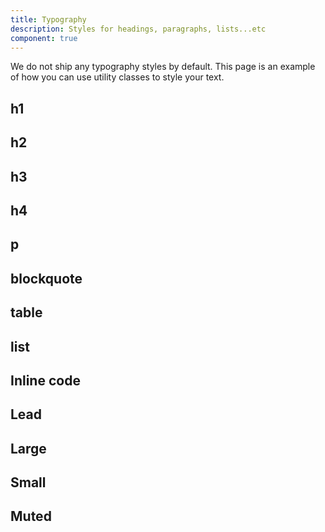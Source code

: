 ```yaml
---
title: Typography
description: Styles for headings, paragraphs, lists...etc
component: true
---
```


<script>
	import ComponentPreview from "$lib/components/component-preview.svelte";
</script>

We do not ship any typography styles by default. This page is an example of how you can use utility classes to style your text.

<ComponentPreview name="typography-demo" class="[&_.preview]:!h-auto">

<div></div>

</ComponentPreview>

## h1

<ComponentPreview name="typography-h1">

<div></div>

</ComponentPreview>

## h2

<ComponentPreview name="typography-h2">

<div></div>

</ComponentPreview>

## h3

<ComponentPreview name="typography-h3">

<div></div>

</ComponentPreview>

## h4

<ComponentPreview name="typography-h4">

<div></div>

</ComponentPreview>

## p

<ComponentPreview name="typography-p">

<div></div>

</ComponentPreview>

## blockquote

<ComponentPreview name="typography-blockquote">

<div></div>

</ComponentPreview>

## table

<ComponentPreview name="typography-table">

<div></div>

</ComponentPreview>

## list

<ComponentPreview name="typography-list">

<div></div>

</ComponentPreview>

## Inline code

<ComponentPreview name="typography-inline-code">

<div></div>

</ComponentPreview>

## Lead

<ComponentPreview name="typography-lead">

<div></div>

</ComponentPreview>

## Large

<ComponentPreview name="typography-large">

<div></div>

</ComponentPreview>

## Small

<ComponentPreview name="typography-small">

<div></div>

</ComponentPreview>

## Muted

<ComponentPreview name="typography-muted">

<div></div>

</ComponentPreview>
